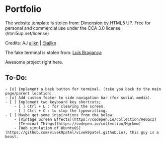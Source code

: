 # Portfolio

The website template is stolen from: Dimension by HTML5 UP. Free for personal and commercial use under the CCA 3.0 license (html5up.net/license)
  
Credits: AJ [ajlkn](https://aj.lkn.io/) | [@ajlkn](https://twitter.com/ajlkn)
  
The fake terminal is stolen from: [Luís Bragança](https://github.com/luisbraganca/fake-terminal-website)
 
Awesome project right here.

## To-Do:
    - [x] Implement a back button for terminal. (take you back to the main page/parent location).
    - [x] Add custom footer to side navigation bar (for social media).
    - [ ] Implement two keyboard key shortcuts;
        - [ ] Ctrl + L : for clearing the screen.
        - [ ] Ctrl + C : to stop the typewritting.
    - [ ] Maybe get some inspirations from the below:
        - [Vintage Screen Effects](https://codepen.io/collection/AeGGxz) 
        - [Terminal Things](https://codepen.io/collection/Mgrkmw)
        - [Web simulation of UbuntuOS](https://github.com/vivek9patel/vivek9patel.github.io), this guy is a beast.
